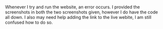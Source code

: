 Whenever I try and run the website, an error occurs. I provided the screenshots in both the two screenshots given, however I do have the code all down. I also may need help adding the link to the live webite, I am still confused how to do so.
